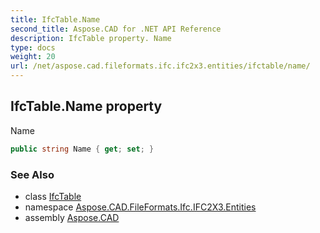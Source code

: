 ```yaml
---
title: IfcTable.Name
second_title: Aspose.CAD for .NET API Reference
description: IfcTable property. Name
type: docs
weight: 20
url: /net/aspose.cad.fileformats.ifc.ifc2x3.entities/ifctable/name/
---
```

## IfcTable.Name property

Name

```csharp
public string Name { get; set; }
```

### See Also

* class [IfcTable](../)
* namespace [Aspose.CAD.FileFormats.Ifc.IFC2X3.Entities](../../ifctable/)
* assembly [Aspose.CAD](../../../)


